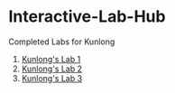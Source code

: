 # Interactive-Lab-Hub

Completed Labs for Kunlong

1. [Kunlong's Lab 1](//github.com/Kunlong1994/IDD_20Fall-Lab1)
2. [Kunlong's Lab 2](//github.com/Kunlong1994/-Interactive-Lab-Hub/tree/master/Lab2)
2. [Kunlong's Lab 3](//github.com/Kunlong1994/lab3/blob/master/Lab-03.md)
